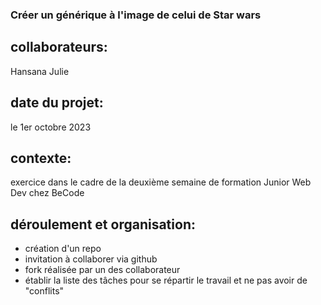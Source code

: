 ### Créer un générique à l'image de celui de Star wars
## collaborateurs:
Hansana
Julie
## date du projet:
le 1er octobre 2023
## contexte:
exercice dans le cadre de la deuxième semaine de formation Junior Web Dev chez BeCode
## déroulement et organisation:
- création d'un repo
- invitation à collaborer via github
- fork réalisée par un des collaborateur
- établir la liste des tâches pour se répartir le travail et ne pas avoir de "conflits"
